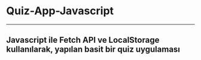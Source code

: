 # Quiz-App-Javascript
---
Javascript ile Fetch API ve LocalStorage kullanılarak, yapılan basit bir quiz uygulaması
---